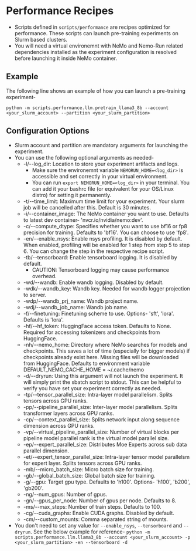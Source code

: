 # Performance Recipes

- Scripts defined in `scripts/performance` are recipes optimized for performance. These scripts can launch pre-training experiments on Slurm based clusters.
- You will need a virtual environemnt with NeMo and Nemo-Run related dependencies installed as the experiment configuration is resolved before launching it inside NeMo container.

## Example

The following line shows an example of how you can launch a pre-training experiment-

`python -m scripts.performance.llm.pretrain_llama3_8b --account <your_slurm_account> --partition <your_slurm_partition>`

## Configuration Options

- Slurm account and partition are mandatory arguments for launching the experiment.
- You can use the following optional arguments as needed-
  - -l/--log_dir: Location to store your experiment artifacts and logs.
    - Make sure the environemnt variable `NEMORUN_HOME=<log_dir>` is accessible and set correctly in your virtual environment.
    - You can run `export NEMORUN_HOME=<log_dir>` in your terminal. You can add it your bashrc file (or equivalent for your OS/Linux distro) for setting it permanently.
  - -t/--time_limit: Maximum time limit for your experiment. Your slurm job will be cancelled after this. Default is 30 minutes.
  - -i/--container_image: The NeMo container you want to use. Defaults to latest dev container- 'nvcr.io/nvidia/nemo:dev'.
  - -c/--compute_dtype: Specifies whether you want to use bf16 or fp8 precision for training. Defaults to 'bf16'. You can choose to use 'fp8'.
  - -en/--enable_nsys: Enable nsys profiling. It is disabled by default. When enabled, profiling will be enabled for 1 step from step 5 to step 6. You can change the step in the respective recipe script.
  - -tb/--tensorboard: Enable tensorboard logging. It is disabled by default.
    - CAUTION: Tensorboard logging may cause performance overhead.
  - -wd/--wandb: Enable wandb logging. Disabled by default.
  - -wdk/--wandb_key: Wandb key. Needed for wandb logger projection to server.
  - -wdp/--wandb_prj_name: Wandb project name.
  - -wdj/--wandb_job_name: Wandb job name.
  - -f/--finetuning: Finetuning scheme to use. Options- 'sft', 'lora'. Defaults is 'lora'.
  - -hf/--hf_token: HuggingFace access token. Defaults to None. Required for accessing tokenizers and checkpoints from HuggingFace.
  - -nh/--nemo_home:  Directory where NeMo searches for models and checkpoints. This saves a lot of time (especially for bigger models) if checkpoints already exist here. Missing files will be downloaded from HuggingFace. Defaults to environment variable DEFAULT_NEMO_CACHE_HOME = ~/.cache/nemo
  - -d/--dryrun: Using this argument will not launch the experiment. It will simply print the sbatch script to stdout. This can be helpful to verify you have set your experiment correctly as needed.
  - -tp/--tensor_parallel_size: Intra-layer model parallelism. Splits tensors across GPU ranks.
  - -pp/--pipeline_parallel_size: Inter-layer model parallelism. Splits transformer layers across GPU ranks.
  - -cp/--context_parallel_size: Splits network input along sequence dimension across GPU ranks.
  - -vp/--virtual_pipeline_parallel_size: Number of virtual blocks per pipeline model parallel rank is the virtual model parallel size.
  - -ep/--expert_parallel_size: Distributes Moe Experts across sub data parallel dimension.
  - -et/--expert_tensor_parallel_size: Intra-layer tensor model parallelsm for expert layer. Splits tensors across GPU ranks.
  - -mb/--micro_batch_size: Micro batch size for training.
  - -gb/--global_batch_size: Global batch size for training.
  - -g/--gpu: Target gpu type. Defaults to 'h100'. Options- 'h100', 'b200', 'gb200'.
  - -ng/--num_gpus: Number of gpus.
  - -gn/--gpus_per_node: Number of gpus per node. Defaults to 8.
  - -ms/--max_steps: Number of train steps. Defaults to 100.
  - -cg/--cuda_graphs: Enable CUDA graphs. Disabled by default.
  - -cm/--custom_mounts: Comma separated string of mounts.
- You don't need to set any value for `--enable_nsys`, `--tensorboard` and `--dryrun`. See the below example for reference-
  `python -m scripts.performance.llm.llama3_8b --account <your_slurm_account> -p <your_slurm_partition> -en --tensorboard -d`
